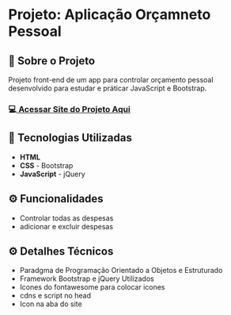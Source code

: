 <h1>Projeto: Aplicação Orçamneto Pessoal</h1>

<h2>📌 Sobre o Projeto</h2>
<p>Projeto front-end de um app para controlar orçamento pessoal desenvolvido para estudar e práticar JavaScript e Bootstrap.</p>

<h3>💻<a href="https://deangelleses.github.io/app_orcamento_pessoal-HTML-CSS-Bootstrap-JavaScript-jQuery/consulta.html" target="_blank"> Acessar Site do Projeto Aqui</a></h3>

<h2>🚀 Tecnologias Utilizadas</h2>
<ul>
  <li><b>HTML</b></li>
  <li><b>CSS</b> - Bootstrap</li>
  <li><b>JavaScript</b> - jQuery</li>
</ul>

<h2>⚙️ Funcionalidades</h2>
<ul>
  <li>Controlar todas as despesas</li>
  <li>adicionar e excluir despesas</li>
</ul>

<h2>⚙️ Detalhes Técnicos</h2>
<ul>
  <li>Paradgma de Programação Orientado a Objetos e Estruturado</li>
  <li>Framework Bootstrap e jQuery Utilizados</li>
  <li>Icones do fontawesome para colocar icones</li>
  <li>cdns e script no head</li>
  <li>Icon na aba do site</li>
</ul>
